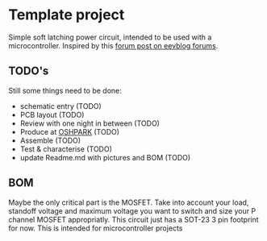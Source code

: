 # Template project
Simple soft latching power circuit, intended to be used with a microcontroller. Inspired by this [forum post on eevblog forums](https://www.eevblog.com/forum/beginners/push-button-power-circuit-for-arduino-trying-to-modify-it-for-12v-input/).
## TODO's
Still some things need to be done:
* schematic entry (TODO)
* PCB layout (TODO)
* Review with one night in between (TODO)
* Produce at [OSHPARK](https://oshpark.com/) (TODO)
* Assemble (TODO)
* Test & characterise (TODO)
* update Readme.md with pictures and BOM (TODO)
## BOM
Maybe the only critical part is the MOSFET. Take into account your load, standoff voltage and maximum voltage you want to switch and size your P channel MOSFET appropriatly. This circuit just has a SOT-23 3 pin footprint for now. This is intended for microcontroller projects




